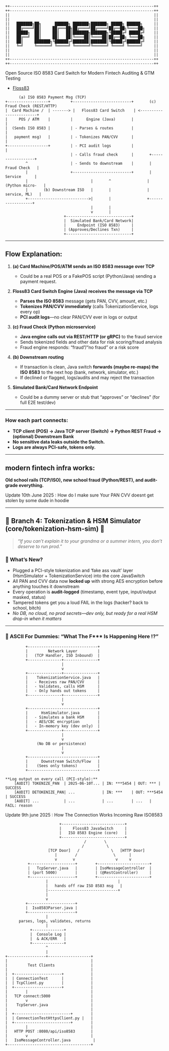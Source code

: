 
```text
++----------------------------------------------------------------++
++----------------------------------------------------------------++
||                                                                ||
||                                                                ||
||   ███████╗██╗      ██████╗ ███████╗███████╗ █████╗ ██████╗     ||
||   ██╔════╝██║     ██╔═══██╗██╔════╝██╔════╝██╔══██╗╚════██╗    ||
||   █████╗  ██║     ██║   ██║███████╗███████╗╚█████╔╝ █████╔╝    ||
||   ██╔══╝  ██║     ██║   ██║╚════██║╚════██║██╔══██╗ ╚═══██╗    ||
||   ██║     ███████╗╚██████╔╝███████║███████║╚█████╔╝██████╔╝    ||
||   ╚═╝     ╚══════╝ ╚═════╝ ╚══════╝╚══════╝ ╚════╝ ╚═════╝     ||
||                                                                ||
||                                                                ||
++----------------------------------------------------------------++
++----------------------------------------------------------------++

```

Open Source ISO 8583 Card Switch for Modern Fintech Auditing &amp; GTM Testing

- [Floss83](https://github.com/floss83)


```text
      (a) ISO 8583 Payment Msg (TCP)
+------------------+         +--------------------------+       (c) Fraud Check (REST/HTTP)
|  Card Machine /  | -------> |   Floss83 Card Switch    | <------------------------+        
|     POS / ATM    |         |      Engine (Java)       |                          |
|  (Sends ISO 8583 |         | - Parses & routes        |                          |
|   payment msg)   |         | - Tokenizes PAN/CVV      |                          |
+------------------+         | - PCI audit logs         |                          |
                             | - Calls fraud check      |       +------------------+
         ^                   | - Sends to downstream    |       |    Fraud Check   |
         |                   +--------------------------+       |     Service      |
         |                            |       ^                | (Python micro-   |
         |       (b) Downstream ISO   |       |                |   service, ML)   |
         +--------------------------->|       |                +------------------+
                                      |       |
                                      v       |
                          +-----------------------------+
                          |  Simulated Bank/Card Network|
                          |     Endpoint (ISO 8583)     |
                          | (Approves/Declines Txn)     |
                          +-----------------------------+
```

---

## **Flow Explanation:**

1. **(a) Card Machine/POS/ATM sends an ISO 8583 message over TCP**

   * Could be a real POS or a FakePOS script (Python/Java) sending a payment request.

2. **Floss83 Card Switch Engine (Java) receives the message via TCP**

   * **Parses the ISO 8583** message (gets PAN, CVV, amount, etc.)
   * **Tokenizes PAN/CVV immediately** (calls TokenizationService, logs every op)
   * **PCI audit logs**—no clear PAN/CVV ever in logs or output

3. **(c) Fraud Check (Python microservice)**

   * **Java engine calls out via REST/HTTP (or gRPC)** to the fraud service
   * Sends tokenized fields and other data for risk scoring/fraud analysis
   * Fraud engine responds: “fraud”/“no fraud” or a risk score

4. **(b) Downstream routing**

   * If transaction is clean, Java switch **forwards (maybe re-maps) the ISO 8583** to the next hop (bank, network, simulator, etc.)
   * If declined or flagged, logs/audits and may reject the transaction

5. **Simulated Bank/Card Network Endpoint**

   * Could be a dummy server or stub that “approves” or “declines” (for full E2E test/dev)

---

### **How each part connects:**

* **TCP client (POS) → Java TCP server (Switch) → Python REST Fraud → (optional) Downstream Bank**
* **No sensitive data leaks outside the Switch.**
* **Logs are always PCI-safe, tokens only.**

---
## modern fintech infra works:
**Old school rails (TCP/ISO), new school fraud (Python/REST), and audit-grade everything.**




Update 10th June 2025 : How do I make sure Your PAN CVV doesnt get stolen by some dude in hoodie 

---

## 🚧 Branch 4: Tokenization & HSM Simulator (core/tokenization-hsm-sim) 🚧

> _“If you can’t explain it to your grandma or a summer intern, you don’t deserve to run prod.”_

### 🧩 **What’s New?**

- Plugged a PCI-style tokenization and ‘fake ass vault’ layer (HsmSimulator + TokenizationService) into the core JavaSwitch
- All PAN and CVV data now **locked up** with strong AES encryption before anything touches it downstream
- Every operation is **audit-logged** (timestamp, event type, input/output masked, status)
- Tampered tokens get you a loud FAIL in the logs (hacker? back to school, bitch)
- _No DB, no cloud, no prod secrets—dev only, but ready for a real HSM drop-in when it matters_

---

### 🤖 ASCII For Dummies: “What The F*** Is Happening Here !?”

```text
         +-------------------------------+
         |         Network Layer         |
         |   (TCP Handler, ISO Inbound)  |
         +---------------+---------------+
                         |
                         v
         +---------------+---------------+
         |    TokenizationService.java   |
         |   - Receives raw PAN/CVV      |
         |   - Validates, calls HSM      |
         |   - Only hands out tokens     |
         +---------------+---------------+
                         |
                         v
         +-------------------------------+
         |      HsmSimulator.java        |
         |   - Simulates a bank HSM      |
         |   - AES/CBC encryption        |
         |   - In-memory key (dev only)  |
         +---------------+---------------+
                         |
                         v
              (No DB or persistence)
                         |
                         v
         +-------------------------------+
         |      Downstream Switch/Flow   |
         |    (Sees only tokens)         |
         +-------------------------------+

**Log output on every call (PCI-style):**
    [AUDIT] TOKENIZE_PAN  | 2025-06-10T... | IN: ***5454 | OUT: *** | SUCCESS
    [AUDIT] DETOKENIZE_PAN| ...            | IN: ***    | OUT: ***5454 | SUCCESS
    [AUDIT] ...           | ...            | ...        | ...   | FAIL: reason

```
Update 9th june 2025 : How The Connection Works Incoming Raw ISO8583

```
                        +----------------------------+
                        |     Floss83 JavaSwitch     |
                        |   ISO 8583 Engine (core)   |
                        +----------------------------+
                                   /        \
                                  /          \
                   [TCP Door]   /              \   [HTTP Door]
                      |        /                \      |
                      v       v                  v     v
          +--------------------+        +-----------------------+
          |   TcpServer.java   |        | IsoMessageController  |
          | (port 5000)        |        | (@RestController)     |
          +--------------------+        +-----------------------+
                  |                               |
                  |   hands off raw ISO 8583 msg   |
                  |-------------------------------+
                  |
                  v
         +---------------------+
         |  Iso8583Parser.java |
         +---------------------+
                  |
      parses, logs, validates, returns
                  |
           +--------------+
           |  Console Log |
           |  & ACK/ERR   |
           +--------------+
                  ^
                  |
+-----------------+-------------------+
|                                     |
|         Test Clients                |
|                                     |
|  +---------------------+            |
|  | ConnectionTest      |            |
|  | TcpClient.py        |            |
|  +---------------------+            |
|        |                            |
|   TCP connect:5000                  |
|        v                            |
|    TcpServer.java                   |
|                                     |
|  +-------------------------+        |
|  | ConnectionTestHttpsClient.py |   |
|  +-------------------------+        |
|        |                            |
|   HTTP POST :8080/api/iso8583       |
|        v                            |
|   IsoMessageController.java          |
+-------------------------------------+


```
